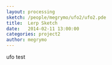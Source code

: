```yaml
---
layout: processing
sketch: /people/megrymo/ufo2/ufo2.pde
title:  Lerp Sketch
date:   2014-02-11 13:00:00
categories: project2
author: megrymo
---
```


ufo test